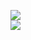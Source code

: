 [![](https://img.shields.io/badge/Made%20With-Github%20Spray-lightgrey.svg?style=for-the-badge&logo=github)](https://github.com/Annihil/github-spray#673)  
[![](https://i.imgur.com/2DrTn0Z.gif)](https://github.com/Annihil/github-spray)